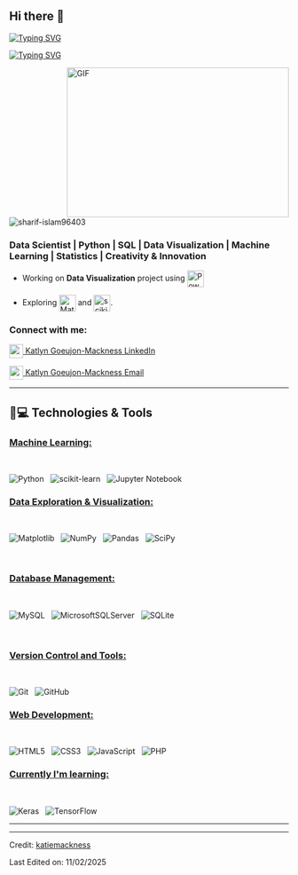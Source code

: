 ## Hi there 👋

<!--
**katiemackness/katiemackness** is a ✨ _special_ ✨ repository because its `README.md` (this file) appears on your GitHub profile.

Here are some ideas to get you started:

- 🔭 I’m currently working on ...
- 🌱 I’m currently learning ...
- 👯 I’m looking to collaborate on ...
- 🤔 I’m looking for help with ...
- 💬 Ask me about ...
- 📫 How to reach me: ...
- 😄 Pronouns: ...
- ⚡ Fun fact: ...
-->
<a href="https://git.io/typing-svg"><img src="https://readme-typing-svg.herokuapp.com?font=Fira+Code&weight=600&size=30&duration=3000&pause=5000&color=851c73&center=true&vCenter=true&width=1000&lines=Hey+there%2C+I'm+Katlyn+Goeujon-Mackness" alt="Typing SVG" /></a>

<a href="https://git.io/typing-svg"><img src="https://readme-typing-svg.herokuapp.com?font=Fira+Code&weight=400&size=25&duration=3000&pause=5000&color=32A8BBFF&center=true&vCenter=true&width=1000&lines=A+passionately+curious+data+scientist" alt="Typing SVG" /></a>

<img align="right" top="500" height="270" width="400" alt="GIF" src="https://github.com/sharif-islam96403/sharif-islam96403/blob/main/CatCode.gif">
  
<p align="left"> <img src="https://komarev.com/ghpvc/?username=katiemackness&label=Profile%20views&base=1230&abbreviated=true&color=252da1&style=for-the-badge" alt="sharif-islam96403" /> </p>
  <h3> Data Scientist | Python | SQL | Data Visualization | Machine Learning | Statistics | Creativity & Innovation </h3>
  
  - Working on **Data Visualization** project using <span><img src="https://img.shields.io/badge/power_bi-F2C811?style=for-the-badge&logo=powerbi&logoColor=black" alt="Power BI logo" title="Power BI" height="30" align=center /></span>
  
  - Exploring <span><img src="https://img.shields.io/badge/Matplotlib-%23ffffff.svg?style=for-the-badge&logo=Matplotlib&logoColor=black" alt="Matplotlib logo" title="Matplotlib" height="30" align="center"/></span> and <span><img src="https://img.shields.io/badge/scikit--learn-%23F7931E.svg?style=for-the-badge&logo=scikit-learn&logoColor=white" alt="scikit-learn logo" title="scikit-learn" height="30" align="center" /></span>.

<h3 align="left">Connect with me:</h3>

<a href="www.linkedin.com/in/katlyngm-datos"><img align="center" width="25px" src="https://img.icons8.com/?size=100&id=xuvGCOXi8Wyg&format=png&color=000000"> Katlyn Goeujon-Mackness LinkedIn</a>

<a href="https://mail.google.com/mail/?view=cm&fs=1&to=macknessk@gmail.com"><img align="center" width="25px" src="https://img.icons8.com/?size=100&id=qyRpAggnV0zH&format=png&color=000000"> Katlyn Goeujon-Mackness Email</a>

<hr>

## 🚀💻 Technologies & Tools


### <u> Machine Learning: </u>
<br>

![Python](https://img.shields.io/badge/python-3670A0?style=for-the-badge&logo=python&logoColor=ffdd54)
&nbsp;
![scikit-learn](https://img.shields.io/badge/scikit--learn-%23F7931E.svg?style=for-the-badge&logo=scikit-learn&logoColor=white)
&nbsp;
![Jupyter Notebook](https://img.shields.io/badge/jupyter-%23FA0F00.svg?style=for-the-badge&logo=jupyter&logoColor=white)
&nbsp;
<br>

### <u> Data Exploration & Visualization: </u>
<br>

![Matplotlib](https://img.shields.io/badge/Matplotlib-%23ffffff.svg?style=for-the-badge&logo=Matplotlib&logoColor=black)
&nbsp;
![NumPy](https://img.shields.io/badge/numpy-%23013243.svg?style=for-the-badge&logo=numpy&logoColor=white)
&nbsp;
![Pandas](https://img.shields.io/badge/pandas-%23150458.svg?style=for-the-badge&logo=pandas&logoColor=white)
&nbsp;
![SciPy](https://img.shields.io/badge/SciPy-%230C55A5.svg?style=for-the-badge&logo=scipy&logoColor=%white)
&nbsp;

<br>

### <u> Database Management: </u>
<br>

![MySQL](https://img.shields.io/badge/mysql-4479A1.svg?style=for-the-badge&logo=mysql&logoColor=white)
&nbsp;
![MicrosoftSQLServer](https://img.shields.io/badge/Microsoft%20SQL%20Server-CC2927?style=for-the-badge&logo=microsoft%20sql%20server&logoColor=white)
&nbsp;
![SQLite](https://img.shields.io/badge/sqlite-%2307405e.svg?style=for-the-badge&logo=sqlite&logoColor=white)
&nbsp;

&nbsp;
<br>

### <u> Version Control and Tools: </u>
<br>

![Git](https://img.shields.io/badge/git-%23F05033.svg?style=for-the-badge&logo=git&logoColor=white)
&nbsp;
![GitHub](https://img.shields.io/badge/github-%23121011.svg?style=for-the-badge&logo=github&logoColor=white)
&nbsp;
<br>

### <u> Web Development: </u>
<br>

![HTML5](https://img.shields.io/badge/html5-%23E34F26.svg?style=for-the-badge&logo=html5&logoColor=white)
&nbsp;
![CSS3](https://img.shields.io/badge/css3-%231572B6.svg?style=for-the-badge&logo=css3&logoColor=white)
&nbsp;
![JavaScript](https://img.shields.io/badge/javascript-%23323330.svg?style=for-the-badge&logo=javascript&logoColor=%23F7DF1E)
&nbsp;
![PHP](https://img.shields.io/badge/php-%23777BB4.svg?style=for-the-badge&logo=php&logoColor=white)
<br>

### <u> Currently I'm learning: </u>
<br>

![Keras](https://img.shields.io/badge/Keras-%23D00000.svg?style=for-the-badge&logo=Keras&logoColor=white)
&nbsp;
![TensorFlow](https://img.shields.io/badge/TensorFlow-%23FF6F00.svg?style=for-the-badge&logo=TensorFlow&logoColor=white)
&nbsp;

<hr>


------

Credit: [katiemackness](https://github.com/katiemackness)

Last Edited on: 11/02/2025
